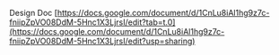 Design Doc
[https://docs.google.com/document/d/1CnLu8iAl1hg9z7c-fniipZpVO08DdM-5Hnc1X3LjrsI/edit?tab=t.0](https://docs.google.com/document/d/1CnLu8iAl1hg9z7c-fniipZpVO08DdM-5Hnc1X3LjrsI/edit?usp=sharing)
